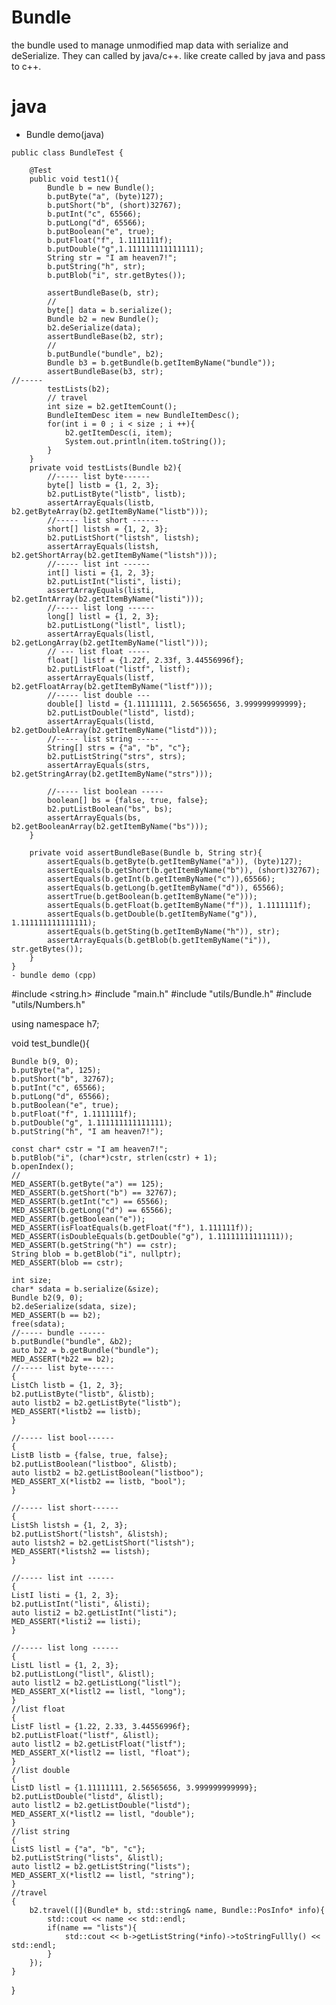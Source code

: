 # Bundle
the bundle used to manage unmodified map data with serialize and deSerialize.  They can called by java/c++.
like create called by java and pass to c++. 
# java 
- Bundle demo(java)
```
public class BundleTest {

    @Test
    public void test1(){
        Bundle b = new Bundle();
        b.putByte("a", (byte)127);
        b.putShort("b", (short)32767);
        b.putInt("c", 65566);
        b.putLong("d", 65566);
        b.putBoolean("e", true);
        b.putFloat("f", 1.1111111f);
        b.putDouble("g",1.111111111111111);
        String str = "I am heaven7!";
        b.putString("h", str);
        b.putBlob("i", str.getBytes());

        assertBundleBase(b, str);
        //
        byte[] data = b.serialize();
        Bundle b2 = new Bundle();
        b2.deSerialize(data);
        assertBundleBase(b2, str);
        //
        b.putBundle("bundle", b2);
        Bundle b3 = b.getBundle(b.getItemByName("bundle"));
        assertBundleBase(b3, str);
//-----
        testLists(b2);
        // travel
        int size = b2.getItemCount();
        BundleItemDesc item = new BundleItemDesc();
        for(int i = 0 ; i < size ; i ++){
            b2.getItemDesc(i, item);
            System.out.println(item.toString());
        }
    }
    private void testLists(Bundle b2){
        //----- list byte------
        byte[] listb = {1, 2, 3};
        b2.putListByte("listb", listb);
        assertArrayEquals(listb, b2.getByteArray(b2.getItemByName("listb")));
        //----- list short ------
        short[] listsh = {1, 2, 3};
        b2.putListShort("listsh", listsh);
        assertArrayEquals(listsh, b2.getShortArray(b2.getItemByName("listsh")));
        //----- list int ------
        int[] listi = {1, 2, 3};
        b2.putListInt("listi", listi);
        assertArrayEquals(listi, b2.getIntArray(b2.getItemByName("listi")));
        //----- list long ------
        long[] listl = {1, 2, 3};
        b2.putListLong("listl", listl);
        assertArrayEquals(listl, b2.getLongArray(b2.getItemByName("listl")));
        // --- list float -----
        float[] listf = {1.22f, 2.33f, 3.44556996f};
        b2.putListFloat("listf", listf);
        assertArrayEquals(listf, b2.getFloatArray(b2.getItemByName("listf")));
        //----- list double ---
        double[] listd = {1.11111111, 2.56565656, 3.999999999999};
        b2.putListDouble("listd", listd);
        assertArrayEquals(listd, b2.getDoubleArray(b2.getItemByName("listd")));
        //----- list string -----
        String[] strs = {"a", "b", "c"};
        b2.putListString("strs", strs);
        assertArrayEquals(strs, b2.getStringArray(b2.getItemByName("strs")));

        //----- list boolean -----
        boolean[] bs = {false, true, false};
        b2.putListBoolean("bs", bs);
        assertArrayEquals(bs, b2.getBooleanArray(b2.getItemByName("bs")));
    }

    private void assertBundleBase(Bundle b, String str){
        assertEquals(b.getByte(b.getItemByName("a")), (byte)127);
        assertEquals(b.getShort(b.getItemByName("b")), (short)32767);
        assertEquals(b.getInt(b.getItemByName("c")),65566);
        assertEquals(b.getLong(b.getItemByName("d")), 65566);
        assertTrue(b.getBoolean(b.getItemByName("e")));
        assertEquals(b.getFloat(b.getItemByName("f")), 1.1111111f);
        assertEquals(b.getDouble(b.getItemByName("g")), 1.111111111111111);
        assertEquals(b.getSting(b.getItemByName("h")), str);
        assertArrayEquals(b.getBlob(b.getItemByName("i")), str.getBytes());
    }
}
- bundle demo (cpp)
```
#include <string.h>
#include "main.h"
#include "utils/Bundle.h"
#include "utils/Numbers.h"

using namespace h7;

void test_bundle(){

    Bundle b(9, 0);
    b.putByte("a", 125);
    b.putShort("b", 32767);
    b.putInt("c", 65566);
    b.putLong("d", 65566);
    b.putBoolean("e", true);
    b.putFloat("f", 1.1111111f);
    b.putDouble("g", 1.111111111111111);
    b.putString("h", "I am heaven7!");

    const char* cstr = "I am heaven7!";
    b.putBlob("i", (char*)cstr, strlen(cstr) + 1);
    b.openIndex();
    //
    MED_ASSERT(b.getByte("a") == 125);
    MED_ASSERT(b.getShort("b") == 32767);
    MED_ASSERT(b.getInt("c") == 65566);
    MED_ASSERT(b.getLong("d") == 65566);
    MED_ASSERT(b.getBoolean("e"));
    MED_ASSERT(isFloatEquals(b.getFloat("f"), 1.111111f));
    MED_ASSERT(isDoubleEquals(b.getDouble("g"), 1.11111111111111));
    MED_ASSERT(b.getString("h") == cstr);
    String blob = b.getBlob("i", nullptr);
    MED_ASSERT(blob == cstr);

    int size;
    char* sdata = b.serialize(&size);
    Bundle b2(9, 0);
    b2.deSerialize(sdata, size);
    MED_ASSERT(b == b2);
    free(sdata);
    //----- bundle ------
    b.putBundle("bundle", &b2);
    auto b22 = b.getBundle("bundle");
    MED_ASSERT(*b22 == b2);
    //----- list byte------
    {
    ListCh listb = {1, 2, 3};
    b2.putListByte("listb", &listb);
    auto listb2 = b2.getListByte("listb");
    MED_ASSERT(*listb2 == listb);
    }

    //----- list bool------
    {
    ListB listb = {false, true, false};
    b2.putListBoolean("listboo", &listb);
    auto listb2 = b2.getListBoolean("listboo");
    MED_ASSERT_X(*listb2 == listb, "bool");
    }

    //----- list short------
    {
    ListSh listsh = {1, 2, 3};
    b2.putListShort("listsh", &listsh);
    auto listsh2 = b2.getListShort("listsh");
    MED_ASSERT(*listsh2 == listsh);
    }

    //----- list int ------
    {
    ListI listi = {1, 2, 3};
    b2.putListInt("listi", &listi);
    auto listi2 = b2.getListInt("listi");
    MED_ASSERT(*listi2 == listi);
    }

    //----- list long ------
    {
    ListL listl = {1, 2, 3};
    b2.putListLong("listl", &listl);
    auto listl2 = b2.getListLong("listl");
    MED_ASSERT_X(*listl2 == listl, "long");
    }
    //list float
    {
    ListF listl = {1.22, 2.33, 3.44556996f};
    b2.putListFloat("listf", &listl);
    auto listl2 = b2.getListFloat("listf");
    MED_ASSERT_X(*listl2 == listl, "float");
    }
    //list double
    {
    ListD listl = {1.11111111, 2.56565656, 3.999999999999};
    b2.putListDouble("listd", &listl);
    auto listl2 = b2.getListDouble("listd");
    MED_ASSERT_X(*listl2 == listl, "double");
    }
    //list string
    {
    ListS listl = {"a", "b", "c"};
    b2.putListString("lists", &listl);
    auto listl2 = b2.getListString("lists");
    MED_ASSERT_X(*listl2 == listl, "string");
    }
    //travel
    {
        b2.travel([](Bundle* b, std::string& name, Bundle::PosInfo* info){
            std::cout << name << std::endl;
            if(name == "lists"){
                std::cout << b->getListString(*info)->toStringFullly() << std::endl;
            }
        });
    }
}
```

```
